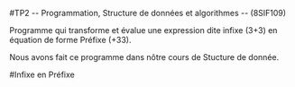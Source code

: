 #TP2 -- Programmation, Structure de données et algorithmes -- (8SIF109)

Programme qui transforme et évalue une expression dite infixe (3+3) en équation de forme Préfixe (+33).

Nous avons fait ce programme dans nôtre cours de Stucture de donnée.

#Infixe en Préfixe

